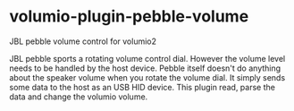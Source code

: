 # volumio-plugin-pebble-volume
JBL pebble volume control for volumio2

JBL pebble sports a rotating volume control dial.
However the volume level needs to be handled by the host device.
Pebble itself doesn't do anything about the speaker volume
when you rotate the volume dial. 
It simply sends some data to the host as an USB HID device.
This plugin read, parse the data and change the volumio volume.

